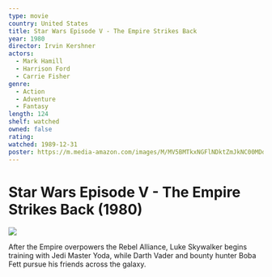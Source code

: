 ```yaml
---
type: movie
country: United States
title: Star Wars Episode V - The Empire Strikes Back
year: 1980
director: Irvin Kershner
actors:
  - Mark Hamill
  - Harrison Ford
  - Carrie Fisher
genre:
  - Action
  - Adventure
  - Fantasy
length: 124
shelf: watched
owned: false
rating:
watched: 1989-12-31
poster: https://m.media-amazon.com/images/M/MV5BMTkxNGFlNDktZmJkNC00MDdhLTg0MTEtZjZiYWI3MGE5NWIwXkEyXkFqcGc@._V1_SX300.jpg
---
```


# Star Wars Episode V - The Empire Strikes Back (1980)

![](https://m.media-amazon.com/images/M/MV5BMTkxNGFlNDktZmJkNC00MDdhLTg0MTEtZjZiYWI3MGE5NWIwXkEyXkFqcGc@._V1_SX300.jpg)

After the Empire overpowers the Rebel Alliance, Luke Skywalker begins training with Jedi Master Yoda, while Darth Vader and bounty hunter Boba Fett pursue his friends across the galaxy.